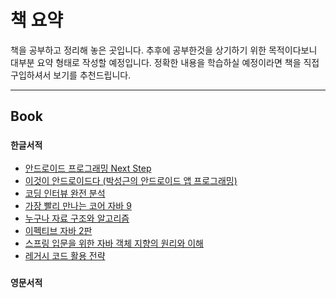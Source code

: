 # 책 요약

책을 공부하고 정리해 놓은 곳입니다. 추후에 공부한것을 상기하기 위한 목적이다보니 대부분 요약 형태로 작성할 예정입니다. 정확한 내용을 학습하실 예정이라면 책을 직접 구입하셔서 보기를 추천드립니다.

---

## <b>Book</b>

### `한글서적`

* [안드로이드 프로그래밍 Next Step](한글서적/안드로이드%20프로그래밍%20Next%20Step/안드로이드%20프로그래밍%20Next%20Step.md)
* [이것이 안드로이드다 (박성근의 안드로이드 앱 프로그래밍)](한글서적/이것이%20안드로이드다%20(박성근의%20안드로이드%20앱%20프로그래밍)/이것이%20안드로이드다%20(박성근의%20안드로이드%20앱%20프로그래밍).md)
* [코딩 인터뷰 완전 분석](Book/한글서적/코딩%20인터뷰%20완전%20분석/코딩%20인터뷰%20완전%20분석.md)
* [가장 빨리 만나는 코어 자바 9](한글서적/가장%20빨리%20만나는%20코어%20자바%209/가장%20빨리%20만나는%20코어%20자바%209.md)
* [누구나 자료 구조와 알고리즘](한글서적/누구나%20자료%20구조와%20알고리즘/누구나%20자료%20구조와%20알고리즘.md)
* [이펙티브 자바 2판](한글서적/이펙티브%20자바%202판/이펙티브%20자바%202판.md)
* [스프링 입문을 위한 자바 객체 지향의 원리와 이해](한글서적/스프링%20입문을%20위한%20자바%20객체%20지향의%20원리와%20이해/스프링%20입문을%20위한%20자바%20객체%20지향의%20원리와%20이해.md)
* [레거시 코드 활용 전략](한글서적/레거시%20코드%20활용%20전략/레거시%20코드%20활용%20전략.md)

<!-- * [클라우드 네이티브 자바](한글서적/클라우드%20네이티브%20자바/클라우드%20네이티브%20자바.md) -->
<!-- * [스케치 무작정 따라하기](한글서적/스케치%20무작정%20따라하기/스케치%20무작정%20따라하기.md) -->

### `영문서적`
